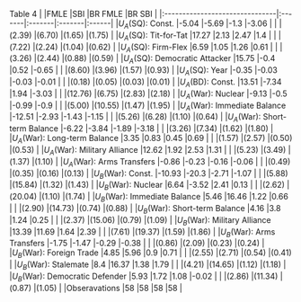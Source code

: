 Table 4
|                                |FMLE    |SBI     |BR FMLE |BR SBI |
|:-------------------------------|:-------|:-------|:-------|:------|
|$U_A$(SQ): Const.               |-5.04   |-5.69   |-1.3    |-3.06  |
|                                |(2.39)  |(6.70)  |(1.65)  |(1.75) |
|$U_A$(SQ): Tit-for-Tat          |17.27   |2.13    |2.47    |1.4    |
|                                |(7.22)  |(2.24)  |(1.04)  |(0.62) |
|$U_A$(SQ): Firm-Flex            |6.59    |1.05    |1.26    |0.61   |
|                                |(3.26)  |(2.44)  |(0.88)  |(0.59) |
|$U_A$(SQ): Democratic Attacker  |15.75   |-0.4    |0.52    |-0.65  |
|                                |(8.60)  |(3.96)  |(1.57)  |(0.93) |
|$U_A$(SQ): Year                 |-0.35   |-0.03   |-0.03   |-0.01  |
|                                |(0.18)  |(0.05)  |(0.03)  |(0.01) |
|$U_A$(BD): Const.               |13.51   |-7.34   |1.94    |-3.03  |
|                                |(12.76) |(6.75)  |(2.83)  |(2.18) |
|$U_A$(War): Nuclear             |-9.13   |-0.5    |-0.99   |-0.9   |
|                                |(5.00)  |(10.55) |(1.47)  |(1.95) |
|$U_A$(War): Immediate Balance   |-12.51  |-2.93   |-1.43   |-1.15  |
|                                |(5.26)  |(6.28)  |(1.10)  |(0.64) |
|$U_A$(War): Short-term Balance  |-6.22   |-3.84   |-1.89   |-3.18  |
|                                |(3.26)  |(7.34)  |(1.62)  |(1.80) |
|$U_A$(War): Long-term Balance   |3.35    |0.83    |0.45    |0.69   |
|                                |(1.57)  |(2.57)  |(0.50)  |(0.53) |
|$U_A$(War): Military Alliance   |12.62   |1.92    |2.53    |1.31   |
|                                |(5.23)  |(3.49)  |(1.37)  |(1.10) |
|$U_A$(War): Arms Transfers      |-0.86   |-0.23   |-0.16   |-0.06  |
|                                |(0.49)  |(0.35)  |(0.16)  |(0.13) |
|$U_B$(War): Const.              |-10.93  |-20.3   |-2.71   |-1.07  |
|                                |(5.88)  |(15.84) |(1.32)  |(1.43) |
|$U_B$(War): Nuclear             |6.64    |-3.52   |2.41    |0.13   |
|                                |(2.62)  |(20.04) |(1.10)  |(1.74) |
|$U_B$(War): Immediate Balance   |5.46    |16.46   |1.22    |0.66   |
|                                |(2.90)  |(14.73) |(0.74)  |(0.88) |
|$U_B$(War): Short-term Balance  |4.16    |3.8     |1.24    |0.25   |
|                                |(2.37)  |(15.06) |(0.79)  |(1.09) |
|$U_B$(War): Military Alliance   |13.39   |11.69   |1.64    |2.39   |
|                                |(7.61)  |(19.37) |(1.59)  |(1.86) |
|$U_B$(War): Arms Transfers      |-1.75   |-1.47   |-0.29   |-0.38  |
|                                |(0.86)  |(2.09)  |(0.23)  |(0.24) |
|$U_B$(War): Foreign Trade       |4.85    |5.96    |0.9     |0.71   |
|                                |(2.55)  |(2.71)  |(0.54)  |(0.41) |
|$U_B$(War): Stalemate           |8.4     |16.37   |1.38    |1.79   |
|                                |(4.21)  |(14.65) |(1.12)  |(1.18) |
|$U_B$(War): Democratic Defender |5.93    |1.72    |1.08    |-0.02  |
|                                |(2.86)  |(11.34) |(0.87)  |(1.05) |
|Obseravations                   |58      |58      |58      |58     |
